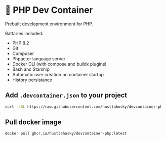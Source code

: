# 🐳 PHP Dev Container

Prebuilt development environment for PHP.

Battaries included:

- PHP 8.2
- Git
- Composer
- Phpactor language server
- Docker CLI (with compose and buildx plugins)
- Bash and Starship
- Automatic user creation on container startup
- History persistance

## Add `.devcontainer.json` to your project

```bash
curl -sSL https://raw.githubusercontent.com/hustlahusky/devcontainer-php/master/install.sh | bash > .devcontainer.json
```

## Pull docker image

```bash
docker pull ghcr.io/hustlahusky/devcontainer-php:latest
```

